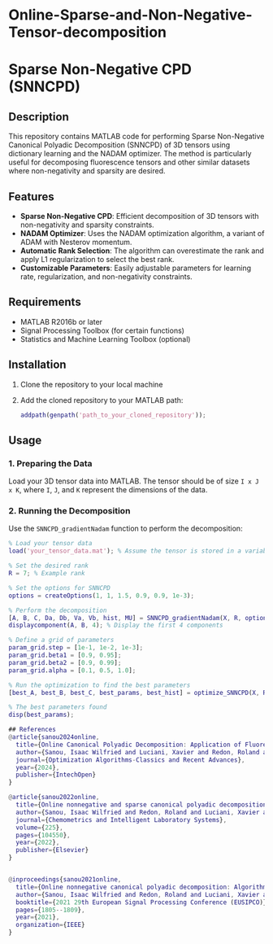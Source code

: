 # Online-Sparse-and-Non-Negative-Tensor-decomposition
# Sparse Non-Negative CPD (SNNCPD)

## Description

This repository contains MATLAB code for performing Sparse Non-Negative Canonical Polyadic Decomposition (SNNCPD) of 3D tensors using dictionary learning and the NADAM optimizer. The method is particularly useful for decomposing fluorescence tensors and other similar datasets where non-negativity and sparsity are desired.

## Features

- **Sparse Non-Negative CPD**: Efficient decomposition of 3D tensors with non-negativity and sparsity constraints.
- **NADAM Optimizer**: Uses the NADAM optimization algorithm, a variant of ADAM with Nesterov momentum.
- **Automatic Rank Selection**: The algorithm can overestimate the rank and apply L1 regularization to select the best rank.
- **Customizable Parameters**: Easily adjustable parameters for learning rate, regularization, and non-negativity constraints.

## Requirements

- MATLAB R2016b or later
- Signal Processing Toolbox (for certain functions)
- Statistics and Machine Learning Toolbox (optional)

## Installation

1. Clone the repository to your local machine

2. Add the cloned repository to your MATLAB path:
    ```matlab
    addpath(genpath('path_to_your_cloned_repository'));
    ```

## Usage

### 1. Preparing the Data

Load your 3D tensor data into MATLAB. The tensor should be of size `I x J x K`, where `I`, `J`, and `K` represent the dimensions of the data.

### 2. Running the Decomposition

Use the `SNNCPD_gradientNadam` function to perform the decomposition:

```matlab
% Load your tensor data
load('your_tensor_data.mat'); % Assume the tensor is stored in a variable called X

% Set the desired rank
R = 7; % Example rank

% Set the options for SNNCPD
options = createOptions(1, 1, 1.5, 0.9, 0.9, 1e-3);

% Perform the decomposition
[A, B, C, Da, Db, Va, Vb, hist, MU] = SNNCPD_gradientNadam(X, R, options);
displaycomponent(A, B, 4); % Display the first 4 components

% Define a grid of parameters 
param_grid.step = [1e-1, 1e-2, 1e-3];
param_grid.beta1 = [0.9, 0.95];
param_grid.beta2 = [0.9, 0.99];
param_grid.alpha = [0.1, 0.5, 1.0];

% Run the optimization to find the best parameters
[best_A, best_B, best_C, best_params, best_hist] = optimize_SNNCPD(X, R, param_grid);

% The best parameters found
disp(best_params);

## References
@article{sanou2024online,
  title={Online Canonical Polyadic Decomposition: Application of Fluorescence Tensors with Nonnegative Orthogonality and Sparse Constraint},
  author={Sanou, Isaac Wilfried and Luciani, Xavier and Redon, Roland and Mounier, St{\'e}phane},
  journal={Optimization Algorithms-Classics and Recent Advances},
  year={2024},
  publisher={IntechOpen}
}

@article{sanou2022online,
  title={Online nonnegative and sparse canonical polyadic decomposition of fluorescence tensors},
  author={Sanou, Isaac Wilfried and Redon, Roland and Luciani, Xavier and Mounier, St{\'e}phane},
  journal={Chemometrics and Intelligent Laboratory Systems},
  volume={225},
  pages={104550},
  year={2022},
  publisher={Elsevier}
}


@inproceedings{sanou2021online,
  title={Online nonnegative canonical polyadic decomposition: Algorithms and application},
  author={Sanou, Isaac Wilfried and Redon, Roland and Luciani, Xavier and Mounier, St{\'e}phane},
  booktitle={2021 29th European Signal Processing Conference (EUSIPCO)},
  pages={1805--1809},
  year={2021},
  organization={IEEE}
}



